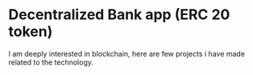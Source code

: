 # Decentralized Bank app (ERC 20 token)
I am deeply interested in blockchain, here are few projects i have made related to the technology.
